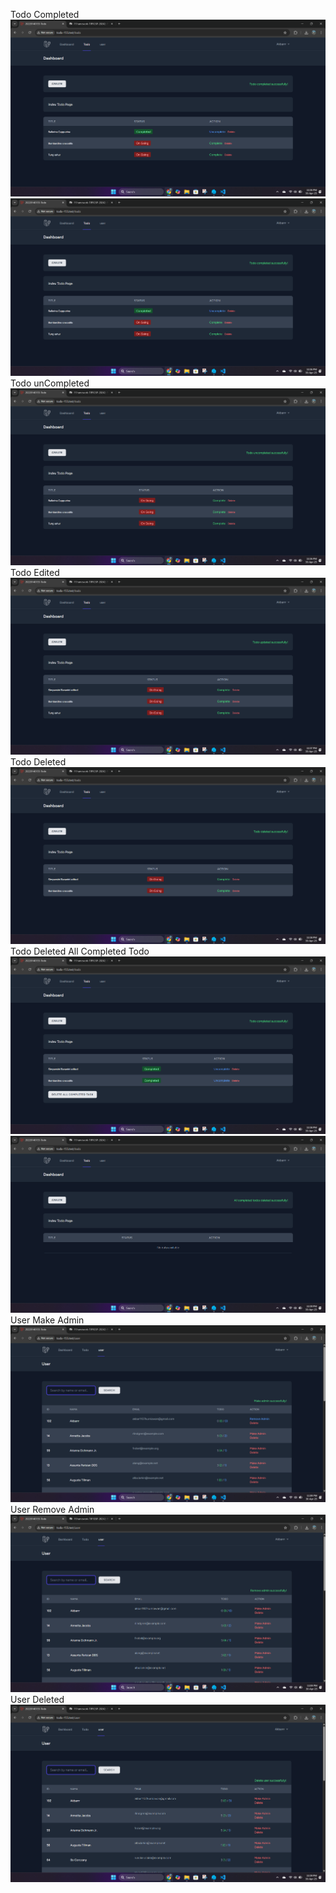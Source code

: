 Todo Completed
![alt text](<screnshoot/tugas6/Screenshot 2025-04-30 230641.png>)
![alt text](<screnshoot/tugas6/Screenshot 2025-04-30 230641 completed.png>)
Todo unCompleted
![alt text](<screnshoot/tugas6/Screenshot 2025-04-30 230656.png>)
Todo Edited
![alt text](<screnshoot/tugas6/Screenshot 2025-04-30 230753.png>)
Todo Deleted
![alt text](<screnshoot/tugas6/Screenshot 2025-04-30 230843.png>)
Todo Deleted All Completed Todo
![alt text](<screnshoot/tugas6/Screenshot 2025-04-30 230859.png>)
![alt text](<screnshoot/tugas6/Screenshot 2025-04-30 230912.png>)
User Make Admin 
![alt text](<screnshoot/tugas6/Screenshot 2025-04-30 230929.png>)
User Remove Admin
![alt text](<screnshoot/tugas6/Screenshot 2025-04-30 230939.png>)
User Deleted
![alt text](<screnshoot/tugas6/Screenshot 2025-04-30 230949.png>)